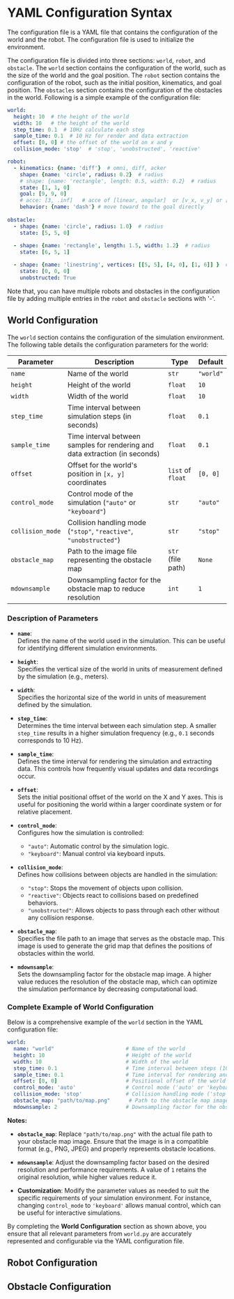 YAML Configuration Syntax
==================

The configuration file is a YAML file that contains the configuration of the world and the robot. The configuration file is used to initialize the environment. 

The configuration file is divided into three sections: `world`, `robot`, and `obstacle`. The `world` section contains the configuration of the world, such as the size of the world and the goal position. The `robot` section contains the configuration of the robot, such as the initial position, kinematics, and goal position. The `obstacles` section contains the configuration of the obstacles in the world. Following is a simple example of the configuration file:

```yaml
world:
  height: 10  # the height of the world
  width: 10   # the height of the world
  step_time: 0.1  # 10Hz calculate each step
  sample_time: 0.1  # 10 Hz for render and data extraction 
  offset: [0, 0] # the offset of the world on x and y 
  collision_mode: 'stop'  # 'stop', 'unobstructed', 'reactive'

robot:
  - kinematics: {name: 'diff'}  # omni, diff, acker
    shape: {name: 'circle', radius: 0.2}  # radius
    # shape: {name: 'rectangle', length: 0.5, width: 0.2}  # radius
    state: [1, 1, 0]  
    goal: [9, 9, 0] 
    # acce: [3, .inf]   # acce of [linear, angular]  or [v_x, v_y] or [linear, steer]
    behavior: {name: 'dash'} # move toward to the goal directly 
  
obstacle:
  - shape: {name: 'circle', radius: 1.0}  # radius
    state: [5, 5, 0]  
  
  - shape: {name: 'rectangle', length: 1.5, width: 1.2}  # radius
    state: [6, 5, 1] 

  - shape: {name: 'linestring', vertices: [[5, 5], [4, 0], [1, 6]] }  # vertices
    state: [0, 0, 0] 
    unobstructed: True
```

Note that, you can have multiple robots and obstacles in the configuration file by adding multiple entries in the `robot` and `obstacle` sections with '-'. 

## World Configuration

The `world` section contains the configuration of the simulation environment. The following table details the configuration parameters for the world:

| Parameter        | Description                                                                 | Type               | Default       |
|------------------|-----------------------------------------------------------------------------|--------------------|---------------|
| `name`           | Name of the world                                                           | `str`              | `"world"`     |
| `height`         | Height of the world                                                         | `float`            | `10`          |
| `width`          | Width of the world                                                          | `float`            | `10`          |
| `step_time`      | Time interval between simulation steps (in seconds)                         | `float`            | `0.1`         |
| `sample_time`    | Time interval between samples for rendering and data extraction (in seconds) | `float`            | `0.1`         |
| `offset`         | Offset for the world's position in `[x, y]` coordinates                    | `list` of `float`  | `[0, 0]`      |
| `control_mode`   | Control mode of the simulation (`"auto"` or `"keyboard"`)                  | `str`              | `"auto"`      |
| `collision_mode` | Collision handling mode (`"stop"`, `"reactive"`, `"unobstructed"`)         | `str`              | `"stop"`      |
| `obstacle_map`   | Path to the image file representing the obstacle map                        | `str` (file path)  | `None`        |
| `mdownsample`    | Downsampling factor for the obstacle map to reduce resolution                | `int`              | `1`           |

### Description of Parameters

- **`name`**:  
  Defines the name of the world used in the simulation. This can be useful for identifying different simulation environments.

- **`height`**:  
  Specifies the vertical size of the world in units of measurement defined by the simulation (e.g., meters).

- **`width`**:  
  Specifies the horizontal size of the world in units of measurement defined by the simulation.

- **`step_time`**:  
  Determines the time interval between each simulation step. A smaller `step_time` results in a higher simulation frequency (e.g., `0.1` seconds corresponds to 10 Hz).

- **`sample_time`**:  
  Defines the time interval for rendering the simulation and extracting data. This controls how frequently visual updates and data recordings occur.

- **`offset`**:  
  Sets the initial positional offset of the world on the X and Y axes. This is useful for positioning the world within a larger coordinate system or for relative placement.

- **`control_mode`**:  
  Configures how the simulation is controlled:
  - `"auto"`: Automatic control by the simulation logic.
  - `"keyboard"`: Manual control via keyboard inputs.

- **`collision_mode`**:  
  Defines how collisions between objects are handled in the simulation:
  - `"stop"`: Stops the movement of objects upon collision.
  - `"reactive"`: Objects react to collisions based on predefined behaviors.
  - `"unobstructed"`: Allows objects to pass through each other without any collision response.

- **`obstacle_map`**:  
  Specifies the file path to an image that serves as the obstacle map. This image is used to generate the grid map that defines the positions of obstacles within the world.

- **`mdownsample`**:  
  Sets the downsampling factor for the obstacle map image. A higher value reduces the resolution of the obstacle map, which can optimize the simulation performance by decreasing computational load.

### Complete Example of World Configuration

Below is a comprehensive example of the `world` section in the YAML configuration file:

```yaml
world:
  name: "world"                       # Name of the world
  height: 10                          # Height of the world
  width: 10                           # Width of the world
  step_time: 0.1                      # Time interval between steps (10 Hz)
  sample_time: 0.1                    # Time interval for rendering and data extraction (10 Hz)
  offset: [0, 0]                      # Positional offset of the world on the x and y axes
  control_mode: 'auto'                # Control mode ('auto' or 'keyboard')
  collision_mode: 'stop'              # Collision handling mode ('stop', 'unobstructed', 'reactive')
  obstacle_map: "path/to/map.png"      # Path to the obstacle map image file
  mdownsample: 2                      # Downsampling factor for the obstacle map
```

**Notes:**

- **`obstacle_map`**: Replace `"path/to/map.png"` with the actual file path to your obstacle map image. Ensure that the image is in a compatible format (e.g., PNG, JPEG) and properly represents obstacle locations.

- **`mdownsample`**: Adjust the downsampling factor based on the desired resolution and performance requirements. A value of `1` retains the original resolution, while higher values reduce it.

- **Customization**: Modify the parameter values as needed to suit the specific requirements of your simulation environment. For instance, changing `control_mode` to `'keyboard'` allows manual control, which can be useful for interactive simulations.

By completing the **World Configuration** section as shown above, you ensure that all relevant parameters from `world.py` are accurately represented and configurable via the YAML configuration file.

## Robot Configuration



## Obstacle Configuration






